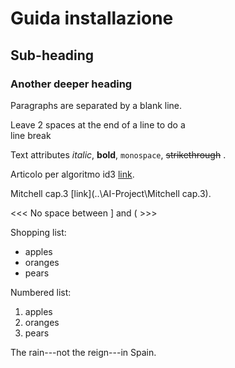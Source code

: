 
Guida installazione
=======

Sub-heading
-----------

### Another deeper heading

Paragraphs are separated
by a blank line.

Leave 2 spaces at the end of a line to do a  
line break

Text attributes *italic*, **bold**, 
`monospace`, ~~strikethrough~~ .

Articolo per algoritmo id3 [link](http://archive.oreilly.com/pub/a/python/2006/02/09/ai_decision_trees.html).

Mitchell cap.3 [link](..\AI-Project\Mitchell cap.3).

<<<   No space between ] and (  >>>

Shopping list:

* apples
* oranges
* pears

Numbered list:

1. apples
2. oranges
3. pears

The rain---not the reign---in
Spain.